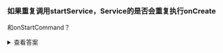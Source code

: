 ### 如果重复调用startService，Service的是否会重复执行onCreate
   和onStartCommand？

<details>
<summary>查看答案</summary>
<pre>
不会执行onCreate，而是执行onStartCommand。
</pre>
</details>
